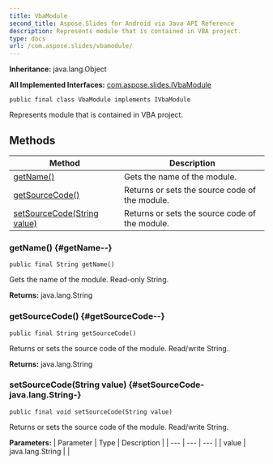 ```yaml
---
title: VbaModule
second_title: Aspose.Slides for Android via Java API Reference
description: Represents module that is contained in VBA project.
type: docs
url: /com.aspose.slides/vbamodule/
---
```

**Inheritance:**
java.lang.Object

**All Implemented Interfaces:**
[com.aspose.slides.IVbaModule](../../com.aspose.slides/ivbamodule)
```
public final class VbaModule implements IVbaModule
```

Represents module that is contained in VBA project.
## Methods

| Method | Description |
| --- | --- |
| [getName()](#getName--) | Gets the name of the module. |
| [getSourceCode()](#getSourceCode--) | Returns or sets the source code of the module. |
| [setSourceCode(String value)](#setSourceCode-java.lang.String-) | Returns or sets the source code of the module. |
### getName() {#getName--}
```
public final String getName()
```


Gets the name of the module. Read-only String.

**Returns:**
java.lang.String
### getSourceCode() {#getSourceCode--}
```
public final String getSourceCode()
```


Returns or sets the source code of the module. Read/write String.

**Returns:**
java.lang.String
### setSourceCode(String value) {#setSourceCode-java.lang.String-}
```
public final void setSourceCode(String value)
```


Returns or sets the source code of the module. Read/write String.

**Parameters:**
| Parameter | Type | Description |
| --- | --- | --- |
| value | java.lang.String |  |

